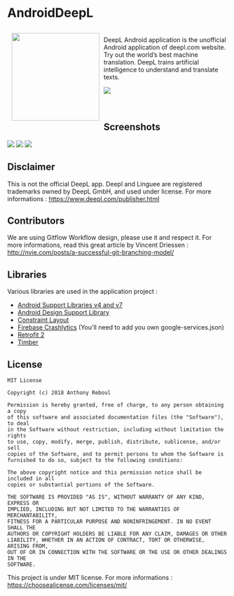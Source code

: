 # AndroidDeepL

<img src="https://lh3.googleusercontent.com/BL0P8TR4Rnk9QOD2F-quWKluCqiLXoPysDqSblfaDs-LXs8ti97bBzbvXA12-igo844=w300" align="left" width="200" hspace="10" vspace="10"/>
</br>
DeepL Android application is the unofficial Android application of deepl.com website. Try out the world’s best
machine translation. DeepL trains artificial intelligence to understand and translate texts. </br>

[![](https://play.google.com/intl/en_us/badges/images/badge_new.png)](https://play.google.com/store/apps/details?id=com.anthony.deepl)
</br></br></br>
## Screenshots
[![](https://lh3.googleusercontent.com/_Y7KBVXi62KSjIsvWBB2eWvpEktlyceNAiyCo0Y2n0gPESIsVZK125_52y19DoO8LNc=h310)](https://play.google.com/store/apps/details?id=com.anthony.deepl)   [![](https://lh3.googleusercontent.com/3hVHnY2qcHg35BQ1_FJn4R92A9g6s3hv1ntmZCAUjX2LQo8s5kQo2BafvsLVpvxYfQI=h310)](https://play.google.com/store/apps/details?id=com.anthony.deepl)   [![](https://lh3.googleusercontent.com/lI3ihvIYYIKBbnJoUrKka91htC7lY37uIeEAjipvvEzbQ7v2flVdYZwKX-_uFQdrreI=h310)](https://play.google.com/store/apps/details?id=com.anthony.deepl)

## Disclaimer
This is not the official DeepL app. Deepl and Linguee are registered trademarks owned by DeepL GmbH, and used under license. For more informations : https://www.deepl.com/publisher.html


## Contributors
We are using Gitflow Workflow design, please use it and respect it.
For more informations, read this great article by Vincent Driessen : http://nvie.com/posts/a-successful-git-branching-model/


## Libraries
Various libraries are used in the application project :
- [Android Support Libraries v4 and v7](https://developer.android.com/topic/libraries/support-library/index.html)
- [Android Design Support Library](https://developer.android.com/training/material/design-library.html)
- [Constraint Layout](https://developer.android.com/training/constraint-layout/index.html)
- [Firebase Crashlytics](https://firebase.google.com/docs/crashlytics/) (You'll need to add you own google-services.json)
- [Retrofit 2](http://square.github.io/retrofit/)
- [Timber](https://github.com/JakeWharton/timber)

## License

```
MIT License

Copyright (c) 2018 Anthony Reboul

Permission is hereby granted, free of charge, to any person obtaining a copy
of this software and associated documentation files (the "Software"), to deal
in the Software without restriction, including without limitation the rights
to use, copy, modify, merge, publish, distribute, sublicense, and/or sell
copies of the Software, and to permit persons to whom the Software is
furnished to do so, subject to the following conditions:

The above copyright notice and this permission notice shall be included in all
copies or substantial portions of the Software.

THE SOFTWARE IS PROVIDED "AS IS", WITHOUT WARRANTY OF ANY KIND, EXPRESS OR
IMPLIED, INCLUDING BUT NOT LIMITED TO THE WARRANTIES OF MERCHANTABILITY,
FITNESS FOR A PARTICULAR PURPOSE AND NONINFRINGEMENT. IN NO EVENT SHALL THE
AUTHORS OR COPYRIGHT HOLDERS BE LIABLE FOR ANY CLAIM, DAMAGES OR OTHER
LIABILITY, WHETHER IN AN ACTION OF CONTRACT, TORT OR OTHERWISE, ARISING FROM,
OUT OF OR IN CONNECTION WITH THE SOFTWARE OR THE USE OR OTHER DEALINGS IN THE
SOFTWARE.
```

This project is under MIT license.
For more informations : https://choosealicense.com/licenses/mit/
